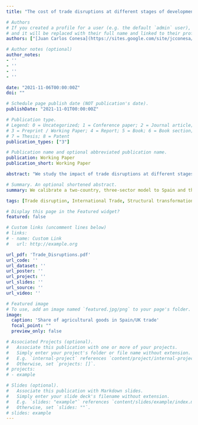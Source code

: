 ```yaml
---
title: "The cost of trade disruptions at different stages of development"

# Authors
# If you created a profile for a user (e.g. the default `admin` user), write the username (folder name) here 
# and it will be replaced with their full name and linked to their profile.
authors: ["[Juan Carlos Conesa](https://sites.google.com/site/jcconesa/ "Visit Juan Carlos' website")", mdelventhal, "[Gajendran Raveendranathan](https://sites.google.com/site/gajendranraveendranathan/home \"Visit Gajen's website\")", "[Pau Pujolàs](https://pau.pujolasfons.com/home \"Visit Pau's website\")"]

# Author notes (optional)
author_notes:
- ''
- ''
- ''
- ''

date: "2021-11-06T00:00:00Z"
doi: ""

# Schedule page publish date (NOT publication's date).
publishDate: "2021-11-01T00:00:00Z"

# Publication type.
# Legend: 0 = Uncategorized; 1 = Conference paper; 2 = Journal article;
# 3 = Preprint / Working Paper; 4 = Report; 5 = Book; 6 = Book section;
# 7 = Thesis; 8 = Patent
publication_types: ["3"]

# Publication name and optional abbreviated publication name.
publication: Working Paper
publication_short: Working Paper

abstract: "We study the impact of trade disruptions at different stages of development. We calibrate our two-country, three-sector model to Spain and the United Kingdom from 1850 to 2000, accounting for the inter-war trade collapse (IWTC) and the subsequent catch-up by Spain. In our model, trade disruptions have a stronger impact on the country that is catching-up (Spain), with more distance to the technological leader (U.K.) and more trade openness. A collapse today (less distance, more openness) similar to the IWTC (more distance, less openness) decreases the capital stock threefold (12% instead of 4%). Furthermore, although the IWTC supported industrialization in Spain, higher costs today would lead to deindustrialization."

# Summary. An optional shortened abstract.
summary: We calibrate a two-country, three-sector model to Spain and the United Kingdom from 1850 to 2000, accounting for the inter-war trade collapse (IWTC) and the subsequent catch-up by Spain. In our model, trade disruptions have a stronger impact on the country that is catching-up (Spain), with more distance to the technological leader (U.K.) and more trade openness.

tags: [Trade disruption, International Trade, Structural transformation]

# Display this page in the Featured widget?
featured: false

# Custom links (uncomment lines below)
# links:
# - name: Custom Link
#   url: http://example.org

url_pdf: 'Trade_Disruptions.pdf'
url_code: ''
url_dataset: ''
url_poster: ''
url_project: ''
url_slides: ''
url_source: ''
url_video: ''

# Featured image
# To use, add an image named `featured.jpg/png` to your page's folder. 
image:
  caption: 'Share of agricultural goods in Spain/UK trade'
  focal_point: ""
  preview_only: false

# Associated Projects (optional).
#   Associate this publication with one or more of your projects.
#   Simply enter your project's folder or file name without extension.
#   E.g. `internal-project` references `content/project/internal-project/index.md`.
#   Otherwise, set `projects: []`.
# projects:
# - example

# Slides (optional).
#   Associate this publication with Markdown slides.
#   Simply enter your slide deck's filename without extension.
#   E.g. `slides: "example"` references `content/slides/example/index.md`.
#   Otherwise, set `slides: ""`.
# slides: example
---
```




